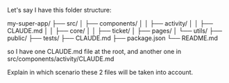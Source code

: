 Let's say I have this folder structure:

my-super-app/
├── src/
│   ├── components/
│   │      ├── activity/
│   │           ├── CLAUDE.md
│   │      ├── core/
│   │      ├── ticket/
│   ├── pages/
│   └── utils/
├── public/
├── tests/
├── CLAUDE.md
├── package.json
└── README.md

so I have one CLAUDE.md file at the root,
and another one in src/components/activity/CLAUDE.md

Explain in which scenario these 2 files will be taken into account.